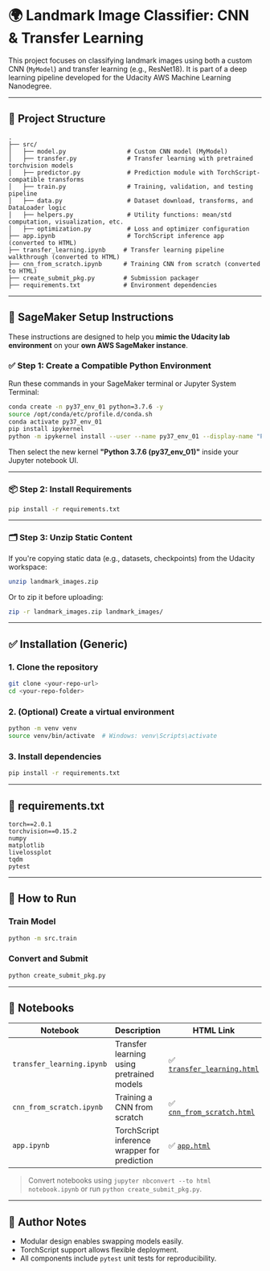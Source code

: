 # 🌍 Landmark Image Classifier: CNN & Transfer Learning

This project focuses on classifying landmark images using both a custom CNN (`MyModel`) and transfer learning (e.g., ResNet18). It is part of a deep learning pipeline developed for the Udacity AWS Machine Learning Nanodegree.

---

## 📁 Project Structure

```
.
├── src/
│   ├── model.py                 # Custom CNN model (MyModel)
│   ├── transfer.py              # Transfer learning with pretrained torchvision models
│   ├── predictor.py             # Prediction module with TorchScript-compatible transforms
│   ├── train.py                 # Training, validation, and testing pipeline
│   ├── data.py                  # Dataset download, transforms, and DataLoader logic
│   ├── helpers.py               # Utility functions: mean/std computation, visualization, etc.
│   ├── optimization.py          # Loss and optimizer configuration
├── app.ipynb                    # TorchScript inference app (converted to HTML)
├── transfer_learning.ipynb     # Transfer learning pipeline walkthrough (converted to HTML)
├── cnn_from_scratch.ipynb      # Training CNN from scratch (converted to HTML)
├── create_submit_pkg.py        # Submission packager
├── requirements.txt            # Environment dependencies
```

---

## 🔧 SageMaker Setup Instructions

These instructions are designed to help you **mimic the Udacity lab environment** on your **own AWS SageMaker instance**.

### ✅ Step 1: Create a Compatible Python Environment

Run these commands in your SageMaker terminal or Jupyter System Terminal:

```bash
conda create -n py37_env_01 python=3.7.6 -y
source /opt/conda/etc/profile.d/conda.sh
conda activate py37_env_01
pip install ipykernel
python -m ipykernel install --user --name py37_env_01 --display-name "Python 3.7.6 (py37_env_01)"
```

Then select the new kernel **"Python 3.7.6 (py37_env_01)"** inside your Jupyter notebook UI.

---

### 📦 Step 2: Install Requirements

```bash
pip install -r requirements.txt
```

---

### 🗂️ Step 3: Unzip Static Content

If you're copying static data (e.g., datasets, checkpoints) from the Udacity workspace:

```bash
unzip landmark_images.zip
```

Or to zip it before uploading:

```bash
zip -r landmark_images.zip landmark_images/
```

---

## ✅ Installation (Generic)

### 1. Clone the repository

```bash
git clone <your-repo-url>
cd <your-repo-folder>
```

### 2. (Optional) Create a virtual environment

```bash
python -m venv venv
source venv/bin/activate  # Windows: venv\Scripts\activate
```

### 3. Install dependencies

```bash
pip install -r requirements.txt
```

---

## 🧾 requirements.txt

```text
torch==2.0.1
torchvision==0.15.2
numpy
matplotlib
livelossplot
tqdm
pytest
```

---

## 🚀 How to Run

### Train Model

```bash
python -m src.train
```

### Convert and Submit

```bash
python create_submit_pkg.py
```

---

## 🧪 Notebooks

| Notebook                     | Description                                  | HTML Link                   |
|-----------------------------|----------------------------------------------|-----------------------------|
| `transfer_learning.ipynb`   | Transfer learning using pretrained models    | ✅ [`transfer_learning.html`](./transfer_learning.html) |
| `cnn_from_scratch.ipynb`    | Training a CNN from scratch                  | ✅ [`cnn_from_scratch.html`](./cnn_from_scratch.html) |
| `app.ipynb`                 | TorchScript inference wrapper for prediction | ✅ [`app.html`](./app.html) |

> Convert notebooks using `jupyter nbconvert --to html notebook.ipynb` or run `python create_submit_pkg.py`.

---

## 📝 Author Notes

- Modular design enables swapping models easily.
- TorchScript support allows flexible deployment.
- All components include `pytest` unit tests for reproducibility.

